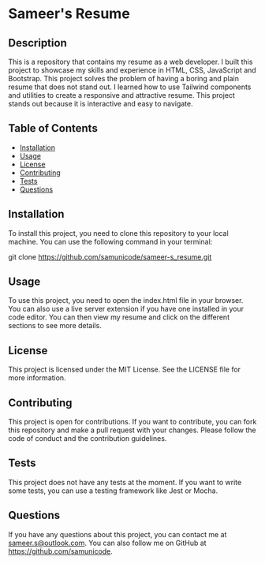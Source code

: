 # Sameer's Resume

## Description

This is a repository that contains my resume as a web developer. I built this project to showcase my skills and experience in HTML, CSS, JavaScript and Bootstrap. This project solves the problem of having a boring and plain resume that does not stand out. I learned how to use Tailwind components and utilities to create a responsive and attractive resume. This project stands out because it is interactive and easy to navigate.

## Table of Contents

- [Installation](#installation)
- [Usage](#usage)
- [License](#license)
- [Contributing](#contributing)
- [Tests](#tests)
- [Questions](#questions)

## Installation

To install this project, you need to clone this repository to your local machine. You can use the following command in your terminal:

git clone https://github.com/samunicode/sameer-s_resume.git


## Usage

To use this project, you need to open the index.html file in your browser. You can also use a live server extension if you have one installed in your code editor. You can then view my resume and click on the different sections to see more details.

## License

This project is licensed under the MIT License. See the LICENSE file for more information.

## Contributing

This project is open for contributions. If you want to contribute, you can fork this repository and make a pull request with your changes. Please follow the code of conduct and the contribution guidelines.

## Tests

This project does not have any tests at the moment. If you want to write some tests, you can use a testing framework like Jest or Mocha.

## Questions

If you have any questions about this project, you can contact me at sameer.s@outlook.com. You can also follow me on GitHub at https://github.com/samunicode.
 
